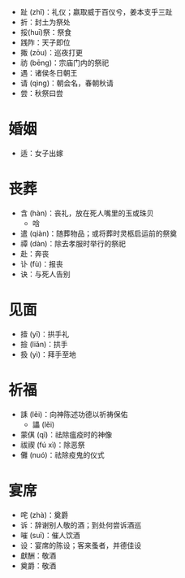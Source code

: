 * 趾 (zhǐ)：礼仪；嬴取威于百仪兮，姜本支乎三趾
* 折：封土为祭处
* 挼(huī)祭：祭食
* 践阼：天子即位
* 掫 (zōu)：巡夜打更
* 祊 (bēng)：宗庙门内的祭祀
* 遇：诸侯冬日朝王
* 请 (qìng)：朝会名，春朝秋请
* 尝：秋祭曰尝
# 婚姻
* 适：女子出嫁
# 丧葬
* 含 (hàn)：丧礼，放在死人嘴里的玉或珠贝
	* 唅
* 遣 (qiàn)：随葬物品；或将葬时灵柩启运前的祭奠
* 禫 (dàn)：除去孝服时举行的祭祀
* 赴：奔丧
* 讣 (fù)：报丧
* 诀：与死人告别
# 见面
* 撎 (yī)：拱手礼
* 撿 (liǎn)：拱手
* 扱 (yì)：拜手至地
# 祈福
* 誄 (lěi)：向神陈述功德以祈祷保佑
	* 讄 (lěi)
* 蒙倛 (qī)：祛除瘟疫时的神像
* 祓禊 (fú xì)：除恶祭
* 儺 (nuó)：祛除疫鬼的仪式
# 宴席
* 咤 (zhà)：奠爵
* 诉：辞谢别人敬的酒；到处何尝诉酒巡
* 嗺 (suī)：催人饮酒
* 设：宴席的陈设；客来蚤者，并德佳设
* 獻酬：敬酒
* 奠爵：敬酒